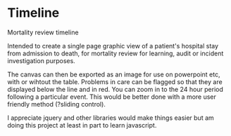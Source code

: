 # Timeline
Mortality review timeline

Intended to create a single page graphic view of a patient's hospital stay from admission to death, for mortality review for learning, audit or incident investigation purposes. 

The canvas can then be exported as an image for use on powerpoint etc, with or wihtout the table. 
Problems in care can be flagged so that they are displayed below the line and in red. 
You can zoom in to the 24 hour period following a particular event. This would be better done with a more user friendly method (?sliding control). 

I appreciate jquery and other libraries would make things easier but am doing this project at least in part to learn javascript.
